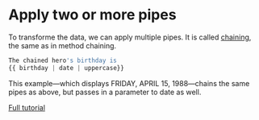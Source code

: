 # Apply two or more pipes

To transforme the data, we can apply multiple pipes. It is called [chaining](https://angular.io/guide/pipes), the same as in method chaining. 

```ts
The chained hero's birthday is
{{ birthday | date | uppercase}}
```
This example—which displays FRIDAY, APRIL 15, 1988—chains the same pipes as above, but passes in a parameter to date as well.

[Full tutorial](https://www.packtpub.com/mapt/book/web_development/9781785880230/11/ch11lvl1sec67/chaining-pipes)

